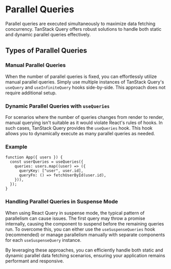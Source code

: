 # Parallel Queries

Parallel queries are executed simultaneously to maximize data fetching concurrency. TanStack Query offers robust solutions to handle both static and dynamic parallel queries effectively.

## Types of Parallel Queries

### Manual Parallel Queries

When the number of parallel queries is fixed, you can effortlessly utilize manual parallel queries. Simply use multiple instances of TanStack Query's `useQuery` and `useInfiniteQuery` hooks side-by-side. This approach does not require additional setup.

### Dynamic Parallel Queries with `useQueries`

For scenarios where the number of queries changes from render to render, manual querying isn't suitable as it would violate React's rules of hooks. In such cases, TanStack Query provides the `useQueries` hook. This hook allows you to dynamically execute as many parallel queries as needed.

### Example

```tsx
function App({ users }) {
  const userQueries = useQueries({
    queries: users.map((user) => ({
      queryKey: ["user", user.id],
      queryFn: () => fetchUserById(user.id),
    })),
  });
}
```

### Handling Parallel Queries in Suspense Mode

When using React Query in suspense mode, the typical pattern of parallelism can cause issues. The first query may throw a promise internally, causing the component to suspend before the remaining queries run. To overcome this, you can either use the `useSuspenseQueries` hook (recommended) or manage parallelism manually with separate components for each `useSuspenseQuery` instance.

By leveraging these approaches, you can efficiently handle both static and dynamic parallel data fetching scenarios, ensuring your application remains performant and responsive.
